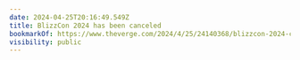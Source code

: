 ```yaml
---
date: 2024-04-25T20:16:49.549Z
title: BlizzCon 2024 has been canceled
bookmarkOf: https://www.theverge.com/2024/4/25/24140368/blizzcon-2024-canceled
visibility: public
---
```

